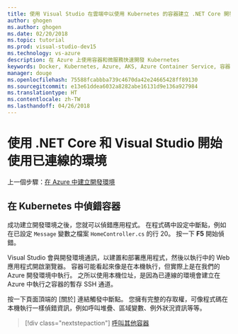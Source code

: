```yaml
---
title: 使用 Visual Studio 在雲端中以使用 Kubernetes 的容器建立 .NET Core 開發環境 - 步驟 4 - 在 Kubernetes 中偵錯容器 | Microsoft Docs
author: ghogen
ms.author: ghogen
ms.date: 02/20/2018
ms.topic: tutorial
ms.prod: visual-studio-dev15
ms.technology: vs-azure
description: 在 Azure 上使用容器和微服務快速開發 Kubernetes
keywords: Docker, Kubernetes, Azure, AKS, Azure Container Service, 容器
manager: douge
ms.openlocfilehash: 75588fcabbba739c4670da42e24665428ff89130
ms.sourcegitcommit: e13e61ddea6032a8282abe16131d9e136a927984
ms.translationtype: HT
ms.contentlocale: zh-TW
ms.lasthandoff: 04/26/2018
---
```

# <a name="get-started-on-connected-environment-with-net-core-and-visual-studio"></a>使用 .NET Core 和 Visual Studio 開始使用已連線的環境

上一個步驟：[在 Azure 中建立開發環境](get-started-netcore-visualstudio-03.md)

## <a name="debug-a-container-in-kubernetes"></a>在 Kubernetes 中偵錯容器
成功建立開發環境之後，您就可以偵錯應用程式。 在程式碼中設定中斷點，例如在已設定 `Message` 變數之檔案 `HomeController.cs` 的行 20。 按一下 **F5** 開始偵錯。 

Visual Studio 會與開發環境通訊，以建置和部署應用程式，然後以執行中的 Web 應用程式開啟瀏覽器。 容器可能看起來像是在本機執行，但實際上是在我們的 Azure 開發環境中執行。 之所以使用本機位址，是因為已連線的環境會建立在 Azure 中執行之容器的暫存 SSH 通道。

按一下頁面頂端的 [關於] 連結觸發中斷點。 您擁有完整的存取權，可像程式碼在本機執行一樣偵錯資訊，例如呼叫堆疊、區域變數、例外狀況資訊等等。

> [!div class="nextstepaction"]
> [呼叫其他容器](get-started-netcore-visualstudio-05.md)